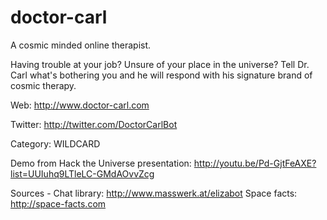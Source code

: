 doctor-carl
===========
A cosmic minded online therapist.

Having trouble at your job? Unsure of your place in the universe? Tell Dr. Carl what's bothering you and he will respond with his signature brand of cosmic therapy.

Web: http://www.doctor-carl.com

Twitter: http://twitter.com/DoctorCarlBot

Category: WILDCARD

Demo from Hack the Universe presentation: http://youtu.be/Pd-GjtFeAXE?list=UUIuhq9LTleLC-GMdAOvvZcg

Sources - 
Chat library: http://www.masswerk.at/elizabot
Space facts: http://space-facts.com
